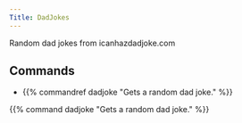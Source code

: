 ```yaml
---
Title: DadJokes
---
```

Random dad jokes from icanhazdadjoke.com
​
## Commands
- {{% commandref dadjoke "Gets a random dad joke." %}}

{{% command dadjoke "Gets a random dad joke." %}}